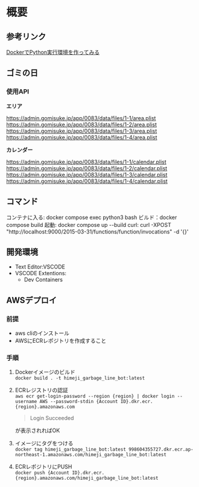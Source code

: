 # 概要

## 参考リンク
[DockerでPython実行環境を作ってみる](https://qiita.com/jhorikawa_err/items/fb9c03c0982c29c5b6d5)

## ゴミの日

### 使用API

**エリア**

https://admin.gomisuke.jp/app/0083/data/files/1-1/area.plist
https://admin.gomisuke.jp/app/0083/data/files/1-2/area.plist
https://admin.gomisuke.jp/app/0083/data/files/1-3/area.plist
https://admin.gomisuke.jp/app/0083/data/files/1-4/area.plist

**カレンダー**

https://admin.gomisuke.jp/app/0083/data/files/1-1/calendar.plist
https://admin.gomisuke.jp/app/0083/data/files/1-2/calendar.plist
https://admin.gomisuke.jp/app/0083/data/files/1-3/calendar.plist
https://admin.gomisuke.jp/app/0083/data/files/1-4/calendar.plist

## コマンド

コンテナに入る: docker compose exec python3 bash
ビルド：docker compose build
起動: docker compose up --build
curl: curl -XPOST "http://localhost:9000/2015-03-31/functions/function/invocations" -d '{}'

## 開発環境
 
- Text Editor:VSCODE
- VSCODE Extentions:
  - Dev Containers

## AWSデプロイ

### 前提  
- aws cliのインストール
- AWSにECRレポジトリを作成すること

### 手順

1. Dockerイメージのビルド   
   `docker build . -t himeji_garbage_line_bot:latest`
2. ECRレジストリの認証   
   `aws ecr get-login-password --region {region} | docker login --username AWS --password-stdin {Account ID}.dkr.ecr.{region}.amazonaws.com`
   > Login Succeeded  

   が表示されればOK
3. イメージにタグをつける   
   `docker tag himeji_garbage_line_bot:latest 998604355727.dkr.ecr.ap-northeast-1.amazonaws.com/himeji_garbage_line_bot:latest`
4. ECRレポジトリにPUSH   
    `docker push {Account ID}.dkr.ecr.{region}.amazonaws.com/himeji_garbage_line_bot:latest`
